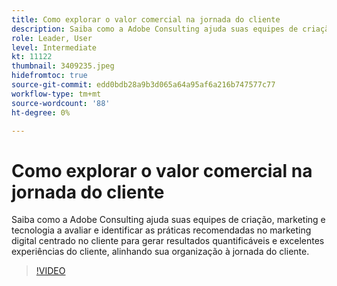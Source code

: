 ```yaml
---
title: Como explorar o valor comercial na jornada do cliente
description: Saiba como a Adobe Consulting ajuda suas equipes de criação, marketing e tecnologia a avaliar e identificar as práticas recomendadas no marketing digital centrado no cliente para gerar resultados quantificáveis e excelentes experiências do cliente, alinhando sua organização à jornada do cliente.
role: Leader, User
level: Intermediate
kt: 11122
thumbnail: 3409235.jpeg
hidefromtoc: true
source-git-commit: edd0bdb28a9b3d065a64a95af6a216b747577c77
workflow-type: tm+mt
source-wordcount: '88'
ht-degree: 0%

---
```


# Como explorar o valor comercial na jornada do cliente

Saiba como a Adobe Consulting ajuda suas equipes de criação, marketing e tecnologia a avaliar e identificar as práticas recomendadas no marketing digital centrado no cliente para gerar resultados quantificáveis e excelentes experiências do cliente, alinhando sua organização à jornada do cliente.

>[!VIDEO](https://video.tv.adobe.com/v/3409235/?quality=12&learn=on)
